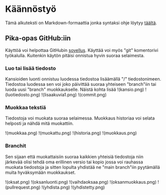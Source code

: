 # Käännöstyö

Tämä alkuteksti on Markdown-formaattia jonka syntaksi ohje löytyy [täältä](https://docs.github.com/en/get-started/writing-on-github/getting-started-with-writing-and-formatting-on-github/basic-writing-and-formatting-syntax).

## Pika-opas GitHub:iin

Käyttöä voi helpottaa GitHubin [sovellus](https://desktop.github.com/). Käyttää voi myös "git" komentorivi työkalulla.
Kuitenkin käytön pitäisi onnistua hyvin suoraa selaimesta.

### Luo tai lisää tiedosto
Kansioiden luonti onnistuu luodessa tiedostoa lisäämällä "/" tiedostonimeen.
Tiedostoa luodessa sen voi joko päivittää suoraa yhteiseen "branch"iin tai luoda uusi "branch" muokkaukselle. Näistä kohta lisää
!(kansio.png)
!(luotiedosto.png)
!(lisaakuvia1.png)
!(commit.png)

### Muokkaa tekstiä

Tiedostoja voi muokata suoraa selaimessa. Muokkaus historiaa voi selata helposti ja nähdä mitä muokattiin.

!(muokkaa.png)
!(muokattu.png)
!(historia.png)
!(muokkaus.png)

### Branchit

Sen sijaan että muokattaisiin suoraa kaikkien yhteisiä tiedostoja niin järkevää olisi tehdä oma erillinen versio tai kopio jossa voi rauhassa muokata tiedostoja ja sitten lopulta yhdistää ne "main branch"iin pyytämällä muita hyväksymään muokkaukset.

!(oksat.png)
!(oksanluonti.png)
!(vaihdaoksaa.png)
!(oksanmuokkaus.png)
!(pullrequest.png)
!(yhdista.png)
!(yhdistetty.png)
